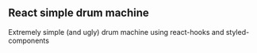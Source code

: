 ## React simple drum machine

Extremely simple (and ugly) drum machine using react-hooks and styled-components

